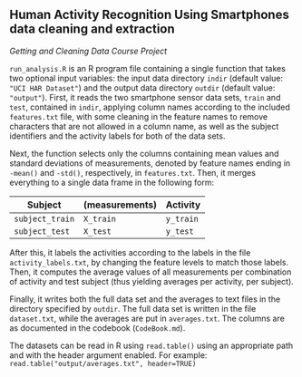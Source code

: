 ## Human Activity Recognition Using Smartphones data cleaning and extraction
*Getting and Cleaning Data Course Project*

`run_analysis.R` is an R program file containing a single function that takes two optional input variables: the input data directory `indir` (default value: `"UCI HAR Dataset"`) and the output data directory `outdir` (default value: `"output"`). First, it reads the two smartphone sensor data sets, `train` and `test`, contained in `indir`, applying column names according to the included `features.txt` file, with some cleaning in the feature names to remove characters that are not allowed in a column name, as well as the subject identifiers and the activity labels for both of the data sets.

Next, the function selects only the columns containing mean values and standard deviations of measurements, denoted by feature names ending in `-mean()` and `-std()`, respectively, in `features.txt`. Then, it merges everything to a single data frame in the following form:

| **Subject**     | **(measurements)** | **Activity** |
|-----------------|--------------------|--------------|
| `subject_train` | `X_train`          | `y_train`    |
| `subject_test`  | `X_test`           | `y_test`     |

After this, it labels the activities according to the labels in the file `activity_labels.txt`, by changing the feature levels to match those labels. Then, it computes the average values of all measurements per combination of activity and test subject (thus yielding averages per activity, per subject).

Finally, it writes both the full data set and the averages to text files in the directory specified by `outdir`. The full data set is written in the file `dataset.txt`, while the averages are put in `averages.txt`. The columns are as documented in the codebook (`CodeBook.md`).

The datasets can be read in R using `read.table()` using an appropriate path and with the header argument enabled. For example:  
`read.table("output/averages.txt", header=TRUE)`